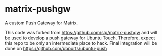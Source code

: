 # matrix-pushgw
A custom Push Gateway for Matrix.

This code was forked from https://github.com/slp/matrix-pushgw and will be used to develop a push gateway for Ubuntu Touch. Therefore, expect this repo to be only an intermediate place to hack. Final integration will be done on https://github.com/ubports/ubuntu-push

